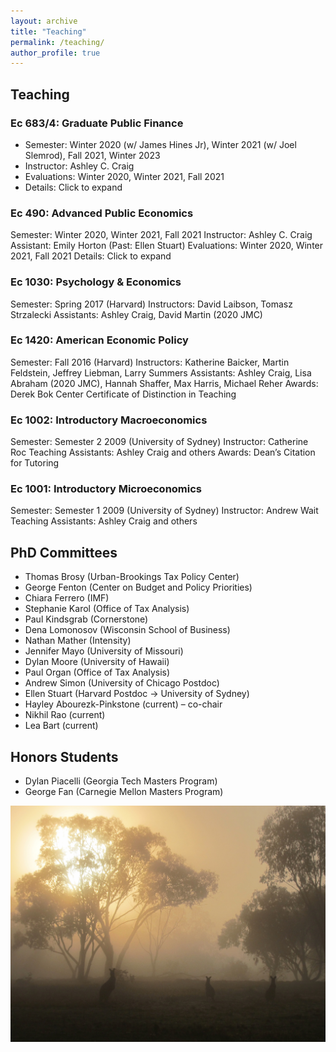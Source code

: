 ```yaml
---
layout: archive
title: "Teaching"
permalink: /teaching/
author_profile: true
---
```


## Teaching


### Ec 683/4: Graduate Public Finance
- Semester:  Winter 2020 (w/ James Hines Jr), Winter 2021 (w/ Joel Slemrod), Fall 2021, Winter 2023
- Instructor: Ashley C. Craig
- Evaluations: Winter 2020, Winter 2021, Fall 2021
- Details: Click to expand

### Ec 490: Advanced Public Economics
Semester:  Winter 2020, Winter 2021, Fall 2021
Instructor: Ashley C. Craig
Assistant: Emily Horton (Past: Ellen Stuart)
Evaluations: Winter 2020, Winter 2021, Fall 2021
Details: Click to expand

### Ec 1030: Psychology & Economics
Semester:  Spring 2017 (Harvard)
Instructors: David Laibson, Tomasz Strzalecki
Assistants: Ashley Craig, David Martin (2020 JMC)

### Ec 1420: American Economic Policy
Semester: Fall 2016 (Harvard)
Instructors: Katherine Baicker, Martin Feldstein, Jeffrey Liebman, Larry Summers
Assistants: Ashley Craig, Lisa Abraham (2020 JMC), Hannah Shaffer, Max Harris, Michael Reher
Awards: Derek Bok Center Certificate of Distinction in Teaching

### Ec 1002: Introductory Macroeconomics
Semester: Semester 2 2009 (University of Sydney)
Instructor: Catherine Roc
Teaching Assistants: Ashley Craig and others
Awards: Dean’s Citation for Tutoring

### Ec 1001: Introductory Microeconomics
Semester: Semester 1 2009 (University of Sydney)
Instructor: Andrew Wait
Teaching Assistants: Ashley Craig and others



## PhD Committees

- Thomas Brosy (Urban-Brookings Tax Policy Center)
- George Fenton (Center on Budget and Policy Priorities)
- Chiara Ferrero (IMF)
- Stephanie Karol (Office of Tax Analysis)
- Paul Kindsgrab (Cornerstone)
- Dena Lomonosov (Wisconsin School of Business)
- Nathan Mather (Intensity)
- Jennifer Mayo (University of Missouri)
- Dylan Moore (University of Hawaii)
- Paul Organ (Office of Tax Analysis)
- Andrew Simon (University of Chicago Postdoc)
- Ellen Stuart (Harvard Postdoc → University of Sydney)
- Hayley Abourezk-Pinkstone (current) – co-chair
- Nikhil Rao (current)
- Lea Bart (current)

## Honors Students

- Dylan Piacelli (Georgia Tech Masters Program)
- George Fan (Carnegie Mellon Masters Program)

![Sunrise](../images/IMG_1478.jpg)
